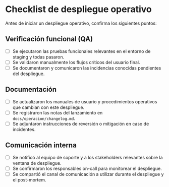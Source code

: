 # Checklist de despliegue operativo

Antes de iniciar un despliegue operativo, confirma los siguientes puntos:

## Verificación funcional (QA)
- [ ] Se ejecutaron las pruebas funcionales relevantes en el entorno de staging y todas pasaron.
- [ ] Se validaron manualmente los flujos críticos del usuario final.
- [ ] Se documentaron y comunicaron las incidencias conocidas pendientes del despliegue.

## Documentación
- [ ] Se actualizaron los manuales de usuario y procedimientos operativos que cambian con este despliegue.
- [ ] Se registraron las notas del lanzamiento en `docs/operacion/changelog.md`.
- [ ] Se adjuntaron instrucciones de reversión o mitigación en caso de incidentes.

## Comunicación interna
- [ ] Se notificó al equipo de soporte y a los stakeholders relevantes sobre la ventana de despliegue.
- [ ] Se confirmaron los responsables on-call para monitorear el despliegue.
- [ ] Se compartió el canal de comunicación a utilizar durante el despliegue y el post-mortem.
